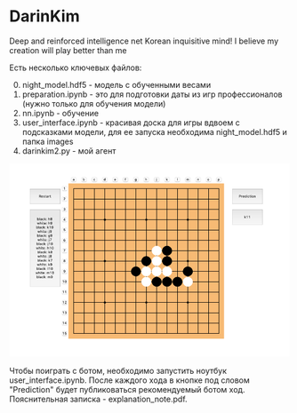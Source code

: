 # DarinKim
Deep and reinforced intelligence net Korean inquisitive mind! 
I believe my creation will play better than me

Есть несколько ключевых файлов:

0) night_model.hdf5 - модель с обученными весами
1) preparation.ipynb - это для подготовки даты из игр профессионалов (нужно только для обучения модели)
2) nn.ipynb - обучение
3) user_interface.ipynb - красивая доска для игры вдвоем с подсказками модели, для ее запуска необходима night_model.hdf5 и папка images
4) darinkim2.py - мой агент

![Screenshot](/images/BOARD_EXAMPLE.png)

Чтобы поиграть с ботом, необходимо запустить ноутбук user_interface.ipynb. После каждого хода в кнопке под словом "Prediction" будет публиковаться рекомендуемый ботом ход. Пояснительная записка - explanation_note.pdf. 
